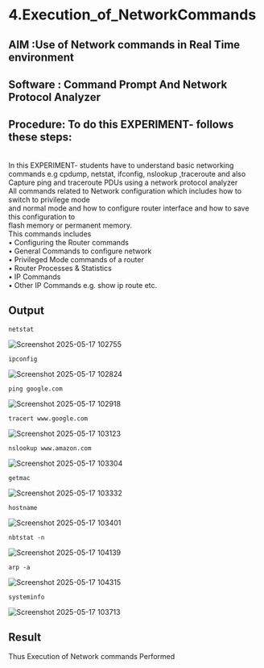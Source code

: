 # 4.Execution_of_NetworkCommands
## AIM :Use of Network commands in Real Time environment
## Software : Command Prompt And Network Protocol Analyzer
## Procedure: To do this EXPERIMENT- follows these steps:
<BR>
In this EXPERIMENT- students have to understand basic networking commands e.g cpdump, netstat, ifconfig, nslookup ,traceroute and also Capture ping and traceroute PDUs using a network protocol analyzer 
<BR>
All commands related to Network configuration which includes how to switch to privilege mode
<BR>
and normal mode and how to configure router interface and how to save this configuration to
<BR>
flash memory or permanent memory.
<BR>
This commands includes
<BR>
• Configuring the Router commands
<BR>
• General Commands to configure network
<BR>
• Privileged Mode commands of a router 
<BR>
• Router Processes & Statistics
<BR>
• IP Commands
<BR>
• Other IP Commands e.g. show ip route etc.
<BR>

## Output
```
netstat
```
![Screenshot 2025-05-17 102755](https://github.com/user-attachments/assets/1949e4d3-7574-4fd5-b9a2-7d420e9f4845)
```
ipconfig
```
![Screenshot 2025-05-17 102824](https://github.com/user-attachments/assets/e2b76544-ec10-4d6e-a168-60a98d1bc06c)
```
ping google.com
```
![Screenshot 2025-05-17 102918](https://github.com/user-attachments/assets/d2798f53-1824-4d13-a23f-d1122ebe08f3)
```
tracert www.google.com
```
![Screenshot 2025-05-17 103123](https://github.com/user-attachments/assets/618a7649-8f96-4f7f-ad16-073b9e203ebf)
```
nslookup www.amazon.com
```
![Screenshot 2025-05-17 103304](https://github.com/user-attachments/assets/23c731c0-08a7-428c-b2d2-b2ded905b17b)
```
getmac
```
![Screenshot 2025-05-17 103332](https://github.com/user-attachments/assets/af6480b9-de11-4dd5-ba1a-bb53f88697eb)
```
hostname
```
![Screenshot 2025-05-17 103401](https://github.com/user-attachments/assets/1cc6c451-3a32-4c1f-88c0-f54821f4f775)
```
nbtstat -n
```
![Screenshot 2025-05-17 104139](https://github.com/user-attachments/assets/92d382b1-db16-4a9c-bba9-b6dc2f5d6db6)
```
arp -a
```
![Screenshot 2025-05-17 104315](https://github.com/user-attachments/assets/427f5dcc-e7a3-41d9-8607-e823d5e302ed)
```
systeminfo
```
![Screenshot 2025-05-17 103713](https://github.com/user-attachments/assets/2e84e598-4d18-47e6-ad79-12fc3071b1d3)



## Result
Thus Execution of Network commands Performed 
